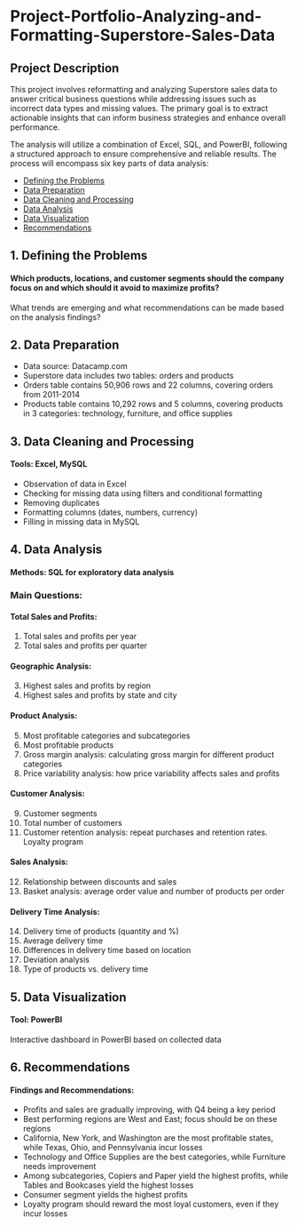 # Project-Portfolio-Analyzing-and-Formatting-Superstore-Sales-Data

## Project Description
This project involves reformatting and analyzing Superstore sales data to answer critical business questions while addressing issues such as incorrect data types and missing values. The primary goal is to extract actionable insights that can inform business strategies and enhance overall performance.

The analysis will utilize a combination of Excel, SQL, and PowerBI, following a structured approach to ensure comprehensive and reliable results. The process will encompass six key parts of data analysis:

* [Defining the Problems](#1-defining-the-problems)
* [Data Preparation](#2-data-preparation)
* [Data Cleaning and Processing](#3-data-cleaning-and-processing)
* [Data Analysis](#4-data-analysis)
* [Data Visualization](#5-data-visualization)
* [Recommendations](#6-recommendations)

  
## 1. Defining the Problems
#### Which products, locations, and customer segments should the company focus on and which should it avoid to maximize profits?
What trends are emerging and what recommendations can be made based on the analysis findings?

## 2. Data Preparation
* Data source: Datacamp.com 
* Superstore data includes two tables: orders and products
* Orders table contains 50,906 rows and 22 columns, covering orders from 2011-2014
* Products table contains 10,292 rows and 5 columns, covering products in 3 categories: technology, furniture, and office supplies

## 3. Data Cleaning and Processing
#### Tools: Excel, MySQL
* Observation of data in Excel
* Checking for missing data using filters and conditional formatting
* Removing duplicates
* Formatting columns (dates, numbers, currency)
* Filling in missing data in MySQL

## 4. Data Analysis
#### Methods: SQL for exploratory data analysis

### Main Questions:

#### Total Sales and Profits:
1. Total sales and profits per year
2. Total sales and profits per quarter

#### Geographic Analysis:
3. Highest sales and profits by region
4. Highest sales and profits by state and city
   
#### Product Analysis:
5. Most profitable categories and subcategories
6. Most profitable products
7. Gross margin analysis: calculating gross margin for different product categories
8. Price variability analysis: how price variability affects sales and profits

#### Customer Analysis:
9. Customer segments
10. Total number of customers
11. Customer retention analysis: repeat purchases and retention rates. Loyalty program

#### Sales Analysis:
12. Relationship between discounts and sales
13. Basket analysis: average order value and number of products per order

#### Delivery Time Analysis:
14. Delivery time of products (quantity and %)
15. Average delivery time
16. Differences in delivery time based on location
17. Deviation analysis
18. Type of products vs. delivery time

## 5. Data Visualization
#### Tool: PowerBI
Interactive dashboard in PowerBI based on collected data

## 6. Recommendations

#### Findings and Recommendations:

* Profits and sales are gradually improving, with Q4 being a key period
* Best performing regions are West and East; focus should be on these regions
* California, New York, and Washington are the most profitable states, while Texas, Ohio, and Pennsylvania incur losses
* Technology and Office Supplies are the best categories, while Furniture needs improvement
* Among subcategories, Copiers and Paper yield the highest profits, while Tables and Bookcases yield the highest losses
* Consumer segment yields the highest profits
* Loyalty program should reward the most loyal customers, even if they incur losses
